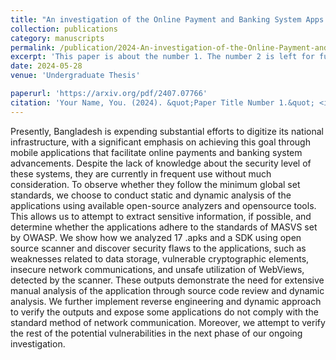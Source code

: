 ```yaml
---
title: "An investigation of the Online Payment and Banking System Apps in Bangladesh"
collection: publications
category: manuscripts
permalink: /publication/2024-An-investigation-of-the-Online-Payment-and-Banking-System-Apps-in-Bangladesh
excerpt: 'This paper is about the number 1. The number 2 is left for future work.'
date: 2024-05-28
venue: 'Undergraduate Thesis'

paperurl: 'https://arxiv.org/pdf/2407.07766'
citation: 'Your Name, You. (2024). &quot;Paper Title Number 1.&quot; <i>Journal 1</i>. 1(1).'
---
```


Presently, Bangladesh is expending substantial efforts to digitize its national infrastructure,
with a significant emphasis on achieving this goal
through mobile applications that facilitate online
payments and banking system advancements. Despite
the lack of knowledge about the security level of
these systems, they are currently in frequent use
without much consideration. To observe whether they
follow the minimum global set standards, we choose
to conduct static and dynamic analysis of the applications using available open-source analyzers and opensource tools. This allows us to attempt to extract sensitive information, if possible, and determine whether
the applications adhere to the standards of MASVS
set by OWASP. We show how we analyzed 17 .apks
and a SDK using open source scanner and discover
security flaws to the applications, such as weaknesses
related to data storage, vulnerable cryptographic elements, insecure network communications, and unsafe
utilization of WebViews, detected by the scanner.
These outputs demonstrate the need for extensive
manual analysis of the application through source
code review and dynamic analysis. We further implement reverse engineering and dynamic approach
to verify the outputs and expose some applications
do not comply with the standard method of network
communication. Moreover, we attempt to verify the
rest of the potential vulnerabilities in the next phase
of our ongoing investigation.
